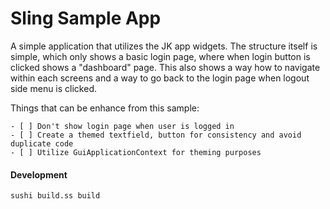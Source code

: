# Sling Sample App

A simple application that utilizes the JK app widgets. The structure itself is simple, which only shows a basic login page, where when login button is clicked shows a "dashboard" page. This also shows a way how to navigate within each screens and a way to go back to the login page when logout side menu is clicked.

Things that can be enhance from this sample:

```
- [ ] Don't show login page when user is logged in
- [ ] Create a themed textfield, button for consistency and avoid duplicate code
- [ ] Utilize GuiApplicationContext for theming purposes
```

#### Development

```
sushi build.ss build
```
